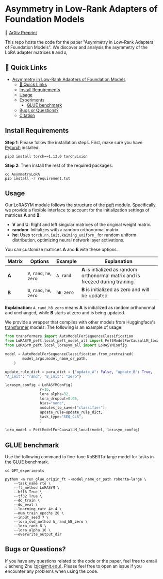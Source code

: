# Asymmetry in Low-Rank Adapters of Foundation Models

🌟 [ArXiv Preprint](https://arxiv.org/) 

This repo hosts the code for the paper "Asymmetry in Low-Rank Adapters of Foundation Models". We discover and analysis the asymmetry of the LoRA adapter matrices `B` and `A`,  

## 🔗 Quick Links
- [Asymmetry in Low-Rank Adapters of Foundation Models](#asymmetry-in-low-rank-adapters-of-foundation-models)
  - [🔗 Quick Links](#-quick-links)
  - [Install Requirements](#install-requirements)
  - [Usage](#usage)
  - [Experiments](#experiments)
    - [GLUE benchmark](#step-1-warmup-training) 
  - [Bugs or Questions?](#bugs-or-questions)
  - [Citation](#citation)


## Install Requirements
**Step 1**: Please follow the installation steps. First, make sure you have [Pytorch](https://pytorch.org/get-started/previous-versions/) installed. 
```
pip3 install torch==1.13.0 torchvision
```

**Step 2**: Then install the rest of the required packages:

```
cd AsymmetryLoRA
pip install -r requirement.txt
```

## Usage
Our LoRASYM module follows the structure of the [peft](https://github.com/huggingface/peft) module. Specifically, we provide a flexible interface to account for the initialization settings of matrices **A** and **B**: 

- **V** and **U**: Right and left singular matrices of the original weight matrix.
- **random**: Initializes with a random orthonormal matrix.
- **he**: Uses `torch.nn.init.kaiming_uniform_` for random uniform distribution, optimizing neural network layer activations.


You can customize matrices **A** and **B** with these options.

| Matrix | Options                     | Example          | Explanation                                      |
|--------|-----------------------------|------------------|--------------------------------------------------|
| **A**  | `V`, `rand`, `he`, `zero`   | `A_rand`         | **A** is intialized as random orthonormal matrix and is freezed during training.   |
| **B**  | `U`, `rand`, `he`, `zero`        | `hB_zero`        | **B** is initialized as zero and will be updated.                |

**Explaination:** `A_rand_hB_zero` means **A** is initialized as random orthonormal and unchanged, while **B** starts at zero and is being updated.

We provide a wrapper that compiles with other models from Huggingface's [transformer](https://github.com/huggingface/transformers) models. The following is an example of usage:

```python
from transformers import AutoModelForSequenceClassification
from LoRASYM_peft.local_peft_model_all import PeftModelForCausalLM_local,
from LoRASYM_peft.local_lorasym_all import LoRASYMConfig

model = AutoModelForSequenceClassification.from_pretrained(
        model_args.model_name_or_path,
    )

update_rule_dict = para_dict = {"update_A": False, "update_B": True, 
"A_init": "rand", "B_init": "zero"}

lorasym_config = LoRASYMConfig(
                r=16,   
                lora_alpha=32,
                lora_dropout=0.05,
                bias="none",
                modules_to_save=["classifier"],
                update_rule=update_rule_dict,
                task_type="SEQ_CLS",
                )

lora_model = PeftModelForCausalLM_local(model, lorasym_config)

```
## GLUE benchmark

Use the following command to fine-tune RoBERTa-large model for tasks in the GLUE benchmark. 
```
cd GPT_experiments

python -m run_glue_origin_ft --model_name_or_path roberta-large \
    --task_name rte \
    --ft_method LoRASYM \
    --bf16 True \
    --tf32 True \
    --do_train \
    --do_eval \
    --learning_rate 4e-4 \
    --num_train_epochs 20 \
    --input_seed 7 \
    --lora_svd_method A_rand_hB_zero \
    --lora_rank 8 \
    --lora_alpha 16 \
    --overwrite_output_dir 
```

<!-- ## Evaluation and analysis

TODO -->

## Bugs or Questions?
If you have any questions related to the code or the paper, feel free to email Jiacheng Zhu (zjc@mit.edu). 
Please feel free to open an issue if you encounter any problems when using the code.

<!-- ## Citation
Please cite our paper if you find the repo helpful in your work: -->
